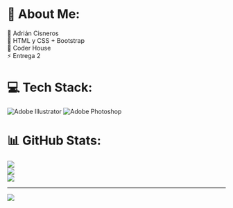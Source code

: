 # 💫 About Me:
🔭 Adrián Cisneros<br>👯 HTML y CSS + Bootstrap<br>🤝 Coder House<br>⚡ Entrega 2


# 💻 Tech Stack:
![Adobe Illustrator](https://img.shields.io/badge/adobeillustrator-%23FF9A00.svg?style=for-the-badge&logo=adobeillustrator&logoColor=white) ![Adobe Photoshop](https://img.shields.io/badge/adobephotoshop-%2331A8FF.svg?style=for-the-badge&logo=adobephotoshop&logoColor=white)
# 📊 GitHub Stats:
![](https://github-readme-stats.vercel.app/api?username=arkxdesign&theme=dark&hide_border=false&include_all_commits=false&count_private=false)<br/>
![](https://github-readme-streak-stats.herokuapp.com/?user=arkxdesign&theme=dark&hide_border=false)<br/>
![](https://github-readme-stats.vercel.app/api/top-langs/?username=arkxdesign&theme=dark&hide_border=false&include_all_commits=false&count_private=false&layout=compact)

---
[![](https://visitcount.itsvg.in/api?id=arkxdesign&icon=0&color=0)](https://visitcount.itsvg.in)

<!-- Proudly created with GPRM ( https://gprm.itsvg.in ) -->
